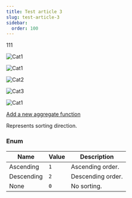 ```yaml
---
title: Test article 3
slug: test-article-3
sidebar:
  order: 100
---
```


111

![Cat1](https://files.aistant.com/korzh/images/Cat1.jpg "Cat1")

![Cat1](https://api.aistant.com/1.0/files/korzh/images/Cat1.jpg "Cat1")

![Cat2](https://files.aistant.com/korzh/img/bla-bla/bla-bla2/Cat2.jpg "Cat2")


![Cat3](https://files.aistant.com/korzh/img/bla-bla/bla-bla2/Cat3.jpg "Cat3")


![Cat1](https://files.aistant.com/korzh/images/Cat1.jpg "Cat1")

[Add a new aggregate function](///easyquery/docs/how-to/add-aggregate-function)

Represents sorting direction.

### Enum
| Name | Value | Description | 
| --- | --- | --- | 
| Ascending | `1` | Ascending order. | 
| Descending | `2` | Descending order. | 
| None | `0` | No sorting. |
